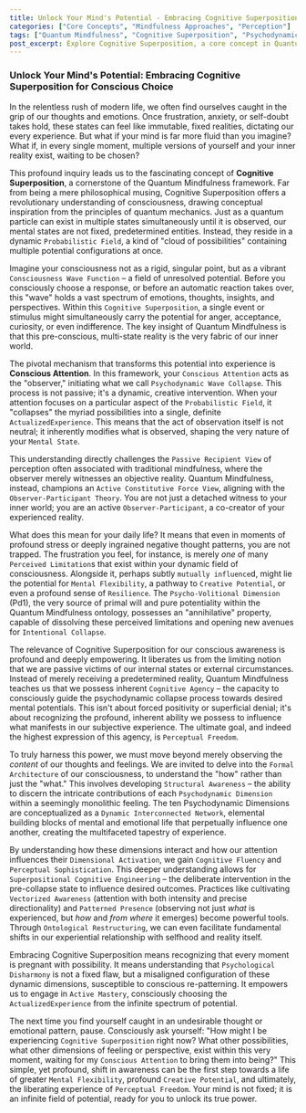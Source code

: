 ```yaml
---
title: Unlock Your Mind's Potential - Embracing Cognitive Superposition for Conscious Choice
categories: ["Core Concepts", "Mindfulness Approaches", "Perception"]
tags: ["Quantum Mindfulness", "Cognitive Superposition", "Psychodynamic Wave Collapse", "Conscious Attention", "Observer-Participant Dynamic", "Mental Flexibility", "Perceptual Freedom", "Inner Potential", "Self-Mastery", "Mindfulness Practices", "Conscious Choice", "Mental States", "Probabilistic Field"]
post_excerpt: Explore Cognitive Superposition, a core concept in Quantum Mindfulness, revealing how your mind holds infinite potential states. Learn to harness conscious attention as the 'observer' to actively 'collapse' these possibilities, transforming reactive patterns into deliberate, empowered experiences. Discover your inherent agency in shaping your inner reality and achieving true perceptual freedom.
---
```


### Unlock Your Mind's Potential: Embracing Cognitive Superposition for Conscious Choice

In the relentless rush of modern life, we often find ourselves caught in the grip of our thoughts and emotions. Once frustration, anxiety, or self-doubt takes hold, these states can feel like immutable, fixed realities, dictating our every experience. But what if your mind is far more fluid than you imagine? What if, in every single moment, multiple versions of yourself and your inner reality exist, waiting to be chosen?

This profound inquiry leads us to the fascinating concept of **Cognitive Superposition**, a cornerstone of the Quantum Mindfulness framework. Far from being a mere philosophical musing, Cognitive Superposition offers a revolutionary understanding of consciousness, drawing conceptual inspiration from the principles of quantum mechanics. Just as a quantum particle can exist in multiple states simultaneously until it is observed, our mental states are not fixed, predetermined entities. Instead, they reside in a dynamic `Probabilistic Field`, a kind of "cloud of possibilities" containing multiple potential configurations at once.

Imagine your consciousness not as a rigid, singular point, but as a vibrant `Consciousness Wave Function` – a field of unresolved potential. Before you consciously choose a response, or before an automatic reaction takes over, this "wave" holds a vast spectrum of emotions, thoughts, insights, and perspectives. Within this `Cognitive Superposition`, a single event or stimulus might simultaneously carry the potential for anger, acceptance, curiosity, or even indifference. The key insight of Quantum Mindfulness is that this pre-conscious, multi-state reality is the very fabric of our inner world.

The pivotal mechanism that transforms this potential into experience is **Conscious Attention**. In this framework, your `Conscious Attention` acts as the "observer," initiating what we call `Psychodynamic Wave Collapse`. This process is not passive; it's a dynamic, creative intervention. When your attention focuses on a particular aspect of the `Probabilistic Field`, it "collapses" the myriad possibilities into a single, definite `ActualizedExperience`. This means that the act of observation itself is not neutral; it inherently modifies what is observed, shaping the very nature of your `Mental State`.

This understanding directly challenges the `Passive Recipient View` of perception often associated with traditional mindfulness, where the observer merely witnesses an objective reality. Quantum Mindfulness, instead, champions an `Active Constitutive Force View`, aligning with the `Observer-Participant Theory`. You are not just a detached witness to your inner world; you are an active `Observer-Participant`, a co-creator of your experienced reality.

What does this mean for your daily life? It means that even in moments of profound stress or deeply ingrained negative thought patterns, you are not trapped. The frustration you feel, for instance, is merely *one* of many `Perceived Limitation`s that exist within your dynamic field of consciousness. Alongside it, perhaps subtly `mutually influence`d, might lie the potential for `Mental Flexibility`, a pathway to `Creative Potential`, or even a profound sense of `Resilience`. The `Psycho-Volitional Dimension` (Pd1), the very source of primal will and pure potentiality within the Quantum Mindfulness ontology, possesses an "annihilative" property, capable of dissolving these perceived limitations and opening new avenues for `Intentional Collapse`.

The relevance of Cognitive Superposition for our conscious awareness is profound and deeply empowering. It liberates us from the limiting notion that we are passive victims of our internal states or external circumstances. Instead of merely receiving a predetermined reality, Quantum Mindfulness teaches us that we possess inherent `Cognitive Agency` – the capacity to consciously guide the psychodynamic collapse process towards desired mental potentials. This isn't about forced positivity or superficial denial; it's about recognizing the profound, inherent ability we possess to influence what manifests in our subjective experience. The ultimate goal, and indeed the highest expression of this agency, is `Perceptual Freedom`.

To truly harness this power, we must move beyond merely observing the *content* of our thoughts and feelings. We are invited to delve into the `Formal Architecture` of our consciousness, to understand the "how" rather than just the "what." This involves developing `Structural Awareness` – the ability to discern the intricate contributions of each `Psychodynamic Dimension` within a seemingly monolithic feeling. The ten Psychodynamic Dimensions are conceptualized as a `Dynamic Interconnected Network`, elemental building blocks of mental and emotional life that perpetually influence one another, creating the multifaceted tapestry of experience.

By understanding how these dimensions interact and how our attention influences their `Dimensional Activation`, we gain `Cognitive Fluency` and `Perceptual Sophistication`. This deeper understanding allows for `Superpositional Cognitive Engineering` – the deliberate intervention in the pre-collapse state to influence desired outcomes. Practices like cultivating `Vectorized Awareness` (attention with both intensity and precise directionality) and `Patterned Presence` (observing not just *what* is experienced, but *how* and *from where* it emerges) become powerful tools. Through `Ontological Restructuring`, we can even facilitate fundamental shifts in our experiential relationship with selfhood and reality itself.

Embracing Cognitive Superposition means recognizing that every moment is pregnant with possibility. It means understanding that `Psychological Disharmony` is not a fixed flaw, but a misaligned configuration of these dynamic dimensions, susceptible to conscious re-patterning. It empowers us to engage in `Active Mastery`, consciously choosing the `ActualizedExperience` from the infinite spectrum of potential.

The next time you find yourself caught in an undesirable thought or emotional pattern, pause. Consciously ask yourself: "How might I be experiencing `Cognitive Superposition` right now? What other possibilities, what other dimensions of feeling or perspective, exist within this very moment, waiting for my `Conscious Attention` to bring them into being?" This simple, yet profound, shift in awareness can be the first step towards a life of greater `Mental Flexibility`, profound `Creative Potential`, and ultimately, the liberating experience of `Perceptual Freedom`. Your mind is not fixed; it is an infinite field of potential, ready for you to unlock its true power.